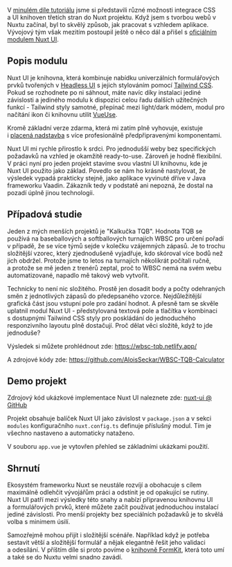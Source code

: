 V [minulém díle tutoriálu](/article/nuxt-gui) jsme si představili různé možnosti integrace CSS a&nbsp;UI knihoven třetích stran do Nuxt projektu. Když jsem s&nbsp;tvorbou webů v Nuxtu začínal, byl to skvělý způsob, jak pracovat s&nbsp;vzhledem aplikace. Vývojový tým však mezitím postoupil ještě o&nbsp;něco dál a&nbsp;přišel s&nbsp;[oficiálním modulem Nuxt&nbsp;UI](https://ui.nuxt.com/).

## Popis modulu

Nuxt UI je knihovna, která kombinuje nabídku univerzálních formulářových prvků tvořených v&nbsp;[Headless&nbsp;UI](https://headlessui.com/) s&nbsp;jejich stylováním pomocí [Tailwind&nbsp;CSS](https://tailwindcss.com/). Pokud se rozhodnete po ni sáhnout, máte navíc díky instalaci jediné závislosti a&nbsp;jediného modulu k&nbsp;dispozici celou řadu dalších užitečných funkcí -&nbsp;Tailwind styly samotné, přepínač mezi light/dark módem, modul pro načítání ikon či knihovnu utilit [VueUse](https://github.com/vueuse/vueuse).

Kromě základní verze zdarma, která mi zatím plně vyhovuje, existuje i&nbsp;[placená nadstavba](https://ui.nuxt.com/pro/getting-started) s&nbsp;více profesionálně předpřipravenými komponentami.

Nuxt UI mi rychle přirostlo k&nbsp;srdci. Pro jednodušší weby bez specifických požadavků na vzhled je okamžitě ready-to-use. Zároveň je hodně flexibilní. V&nbsp;práci nyní pro jeden projekt stavíme svou vlastní UI knihovnu, kde je Nuxt&nbsp;UI použito jako základ. Povedlo se nám ho krásně nastylovat, že výsledek vypadá prakticky stejně, jako aplikace vyvinuté dříve v&nbsp;Java frameworku Vaadin. Zákazník tedy v&nbsp;podstatě ani nepozná, že dostal na pozadí úplně jinou technologii.

## Případová studie

Jeden z mých menších projektů je "Kalkučka TQB". Hodnota TQB se používá na baseballových a&nbsp;softballových turnajích WBSC pro určení pořadí v&nbsp;případě, že se více týmů sejde v&nbsp;kolečku vzájemných zápasů. Je to trochu složitější vzorec, který zjednodušeně vyjadřuje, kdo skóroval více bodů než jich obdržel. Protože jsme to letos na turnajích několikrát počítali ručně, a&nbsp;protože se mě jeden z&nbsp;trenérů zeptal, proč to WBSC nemá na svém webu automatizované, napadlo mě takový web vytvořit.

Technicky to není nic složitého. Prostě jen dosadit body a&nbsp;počty odehraných směn z&nbsp;jednotlivých zápasů do předepsaného vzorce. Nejdůležitější grafická část jsou vstupní pole pro zadání hodnot. A&nbsp;přesně tam se skvěle uplatnil modul Nuxt&nbsp;UI -&nbsp;předstylovaná textová pole a&nbsp;tlačítka v&nbsp;kombinaci s&nbsp;dostupnými Tailwind&nbsp;CSS styly pro poskládání do jednoduchého responzivního layoutu plně dostačují. Proč dělat věci složitě, když to jde jednoduše?

Výsledek si můžete prohlédnout zde: https://wbsc-tqb.netlify.app/

A zdrojové kódy zde: https://github.com/AloisSeckar/WBSC-TQB-Calculator

## Demo projekt

Zdrojový kód ukázkové implementace Nuxt UI naleznete zde:
[nuxt-ui @ GitHub](https://github.com/AloisSeckar/demos-nuxt/tree/main/nuxt-ui)

Projekt obsahuje balíček Nuxt UI jako závislost v&nbsp;`package.json` a&nbsp;v&nbsp;sekci `modules` konfiguračního `nuxt.config.ts` definuje příslušný modul. Tím je všechno nastaveno a&nbsp;automaticky nataženo.

V souboru `app.vue` je vytovřen přehled se základními ukázkami použití.

## Shrnutí

Ekosystém frameworku Nuxt se neustále rozvíjí a&nbsp;obohacuje s&nbsp;cílem maximálně odlehčit vývojářům práci a&nbsp;odstínit je od opakující se rutiny. Nuxt&nbsp;UI patří mezi výsledky této snahy a&nbsp;nabízí připravenou knihovnu UI a&nbsp;formulářových prvků, které můžete začít používat jednoduchou instalací jediné závislosti. Pro menší projekty bez speciálních požadavků je to skvělá volba s&nbsp;minimem úsilí.

Samozřejmě mohou přijít i&nbsp;složitější scénáře. Například když je potřeba sestavit větší a&nbsp;složitější formulář a&nbsp;nějak elegantně řešit jeho validaci a&nbsp;odesílání. V&nbsp;příštím díle si proto povíme o&nbsp;[knihovně FormKit](/article/nuxt-forms), která toto umí a&nbsp;také se do Nuxtu velmi snadno zavádí.
